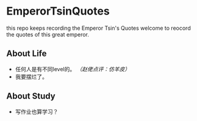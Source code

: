 # EmperorTsinQuotes
this repo keeps recording the Emperor Tsin's Quotes
welcome to reocord the quotes of this great emperor. 
## About Life
- 任何人是有不同level的。
*（赵佬点评：仿羊皮）*
- 我要摆烂了。
## About Study
- 写作业也算学习？
